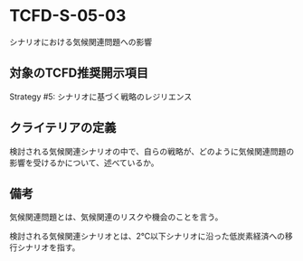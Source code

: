 # TCFD-S-05-03

シナリオにおける気候関連問題への影響

## 対象のTCFD推奨開示項目

Strategy #5: シナリオに基づく戦略のレジリエンス

## クライテリアの定義

検討される気候関連シナリオの中で、自らの戦略が、どのように気候関連問題の影響を受けるかについて、述べているか。

## 備考

気候関連問題とは、気候関連のリスクや機会のことを言う。

検討される気候関連シナリオとは、2℃以下シナリオに沿った低炭素経済への移行シナリオを指す。
